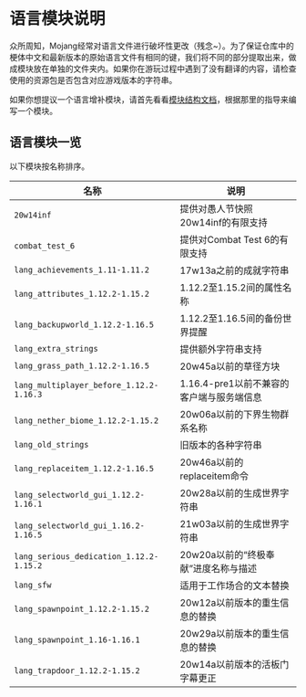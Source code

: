 # 语言模块说明

众所周知，Mojang经常对语言文件进行破坏性更改（残念~）。为了保证仓库中的梗体中文和最新版本的原始语言文件有相同的键，我们将不同的部分提取出来，做成模块放在单独的文件夹内。如果你在游玩过程中遇到了没有翻译的内容，请检查使用的资源包是否包含对应游戏版本的字符串。

如果你想提议一个语言增补模块，请首先看看[模块结构文档](https://github.com/Teahouse-Studios/mcwzh-meme-resourcepack/wiki/%E6%A8%A1%E5%9D%97%E7%BB%93%E6%9E%84%E6%96%87%E6%A1%A3)，根据那里的指导来编写一个模块。

## 语言模块一览

以下模块按名称排序。

| 名称 | 说明 |
| ---- | ---- |
| `20w14inf` | 提供对愚人节快照20w14inf的有限支持 |
| `combat_test_6` | 提供对Combat Test 6的有限支持 |
| `lang_achievements_1.11-1.11.2` | 17w13a之前的成就字符串 |
| `lang_attributes_1.12.2-1.15.2` | 1.12.2至1.15.2间的属性名称 |
| `lang_backupworld_1.12.2-1.16.5` | 1.12.2至1.16.5间的备份世界提醒 |
| `lang_extra_strings`| 提供额外字符串支持 |
| `lang_grass_path_1.12.2-1.16.5` | 20w45a以前的草径方块 |
| `lang_multiplayer_before_1.12.2-1.16.3` | 1.16.4-pre1以前不兼容的客户端与服务端信息 |
| `lang_nether_biome_1.12.2-1.15.2` | 20w06a以前的下界生物群系名称 |
| `lang_old_strings` | 旧版本的各种字符串 |
| `lang_replaceitem_1.12.2-1.16.5` | 20w46a以前的replaceitem命令 |
| `lang_selectworld_gui_1.12.2-1.16.1` | 20w28a以前的生成世界字符串 |
| `lang_selectworld_gui_1.16.2-1.16.5` | 21w03a以前的生成世界字符串 |
| `lang_serious_dedication_1.12.2-1.15.2` | 20w20a以前的“终极奉献”进度名称与描述 |
| `lang_sfw` | 适用于工作场合的文本替换 |
| `lang_spawnpoint_1.12.2-1.15.2` | 20w12a以前版本的重生信息的替换 |
| `lang_spawnpoint_1.16-1.16.1` | 20w29a以前版本的重生信息的替换 |
| `lang_trapdoor_1.12.2-1.15.2` | 20w14a以前版本的活板门字幕更正 |

